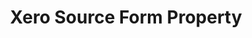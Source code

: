---
# -------------------------- #
#        CONTENT TYPE        #
# -------------------------- #

product-type: "connect"
content-type: "api-form"
form-type: "source"
key: "source-form-properties-xero-object"


# -------------------------- #
#        OBJECT INFO         #
# -------------------------- #

title: "Xero Source Form Property"
api-type: "xero"
display-name: "Xero"

source-type: "saas"
docs-name: "xero"

description: ""
---